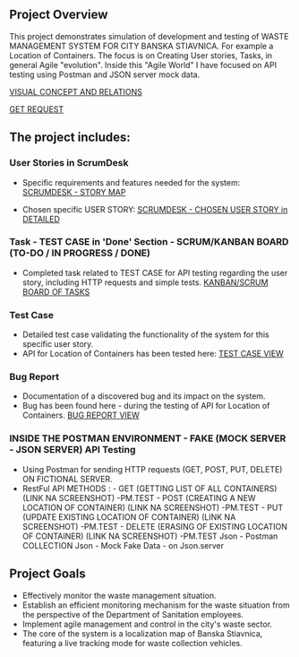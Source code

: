 ## Project Overview
This project demonstrates simulation of development and testing of WASTE MANAGEMENT SYSTEM FOR CITY BANSKA STIAVNICA. 
For example a Location of Containers.
The focus is on Creating User stories, Tasks, in general Agile "evolution".
Inside this "Agile World" I have focused on API testing using Postman and JSON server mock data.

[VISUAL CONCEPT AND RELATIONS](https://github.com/Peter-QA-testing-Journey/INTEGRATION-MANAGEMENT-SYSTEM-FOR-CITY-WASTE-DEPARTMENT/blob/main/Integration%20management%20system%20for%20city%20waste%20department.png)

[GET REQUEST](https://github.com/Peter-QA-testing-Journey/INTEGRATION-MANAGEMENT-SYSTEM-FOR-WASTE-IN-CITY/blob/b9c76c65f9c97b272eeb20287770cd09abd4e18f/ffff.png)
## The project includes:

### User Stories in ScrumDesk
- Specific requirements and features needed for the system: 
  [SCRUMDESK - STORY MAP](https://github.com/Peter-QA-testing-Journey/INTEGRATION-MANAGEMENT-SYSTEM-FOR-CITY-WASTE-DEPARTMENT/blob/b0dd3d496abdbf8711f54900598f0d14c9215c82/MY%20USER%20STORIES.png)

- Chosen specific USER STORY:
  [SCRUMDESK - CHOSEN USER STORY in DETAILED](https://github.com/Peter-QA-testing-Journey/INTEGRATION-MANAGEMENT-SYSTEM-FOR-CITY-WASTE-DEPARTMENT/blob/main/USER%20STORY%20-%20LOCATION%20OF%20CONTAINERS.png)

### Task - TEST CASE in 'Done' Section - SCRUM/KANBAN BOARD (TO-DO / IN PROGRESS / DONE)
- Completed task related to TEST CASE for API testing regarding the user story, including HTTP requests and simple tests.
  [KANBAN/SCRUM BOARD OF TASKS](https://github.com/Peter-QA-testing-Journey/INTEGRATION-MANAGEMENT-SYSTEM-FOR-CITY-WASTE-DEPARTMENT/blob/32c1308b031d39be3d4bc5a045d35d918f9aab63/KANBAN%20BOARD%20AND%20TEST%20API%20IN%20DONE.png)

### Test Case
- Detailed test case validating the functionality of the system for this specific user story.
- API for Location of Containers has been tested here:
  [TEST CASE VIEW](https://github.com/Peter-QA-testing-Journey/INTEGRATION-MANAGEMENT-SYSTEM-FOR-CITY-WASTE-DEPARTMENT/blob/main/TEST_CASE%20API.png)

### Bug Report
- Documentation of a discovered bug and its impact on the system.
- Bug has been found here - during the testing of API for Location of Containers.
  [BUG REPORT VIEW](https://github.com/Peter-QA-testing-Journey/INTEGRATION-MANAGEMENT-SYSTEM-FOR-CITY-WASTE-DEPARTMENT/blob/a41ca9b33226e4b31c4b3077988d93438caf57f2/BUG_REPORT%20API.png) 

### INSIDE THE POSTMAN ENVIRONMENT - FAKE (MOCK SERVER - JSON SERVER) API Testing 
- Using Postman for sending HTTP requests (GET, POST, PUT, DELETE) ON FICTIONAL SERVER.
- RestFul API METHODS :
                - GET (GETTING LIST OF ALL CONTAINERS)
                  (LINK NA SCREENSHOT)
                -PM.TEST
                - POST (CREATING A NEW LOCATION OF CONTAINER)
                   (LINK NA SCREENSHOT)
                   -PM.TEST
                - PUT (UPDATE EXISTING LOCATION OF CONTAINER)
                   (LINK NA SCREENSHOT)
                   -PM.TEST
                - DELETE (ERASING OF EXISTING LOCATION OF CONTAINER)
                   (LINK NA SCREENSHOT)
                    -PM.TEST
  Json - Postman COLLECTION
  Json - Mock Fake Data - on Json.server
  



## Project Goals
- Effectively monitor the waste management situation.
- Establish an efficient monitoring mechanism for the waste situation from the perspective of the Department of Sanitation employees.
- Implement agile management and control in the city's waste sector.
- The core of the system is a localization map of Banska Stiavnica, featuring a live tracking mode for waste collection vehicles.
